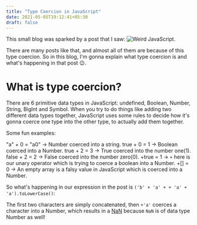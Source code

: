 ```yaml
---
title: "Type Coercion in JavaScript"
date: 2021-05-05T19:12:41+05:30
draft: false
---
```


This small blog was sparked by a post that I saw: ![Weird JavaScript](https://i.imgur.com/5JbayVc.png).

There are many posts like that, and almost all of them are because of this type coercion. So in this blog, I'm gonna explain what type coercion is and what's happening in that post 😉.

# What is type coercion?

There are 6 primitive data types in JavaScript: undefined, Boolean, Number, String, BigInt and Symbol. When you try to do things like adding two different data types together, JavaScript uses some rules to decide how it's gonna coerce one type into the other type, to actually add them together.

Some fun examples:

"a" + 0 = "a0" -> Number coerced into a string.
true + 0 = 1 -> Boolean coerced into a Number.
true + 2 = 3 -> True coerced into the number one(1).
false + 2 = 2 -> False coerced into the number zero(0).
+true = 1 -> `+` here is our unary operator which is trying to coerce a boolean into a Number.
+[] = 0 -> An empty array is a falsy value in JavaScript which is coerced into a Number.

So what's happening in our expression in the post is `('b' + 'a' + + 'a' + 'a').toLowerCase()`:

The first two characters are simply concatenated, then `+'a'` coerces a character into a Number, which results in a [NaN](https://tc39.es/ecma262/multipage/global-object.html#sec-value-properties-of-the-global-object-nan) because `NaN` is of data type Number as well!

